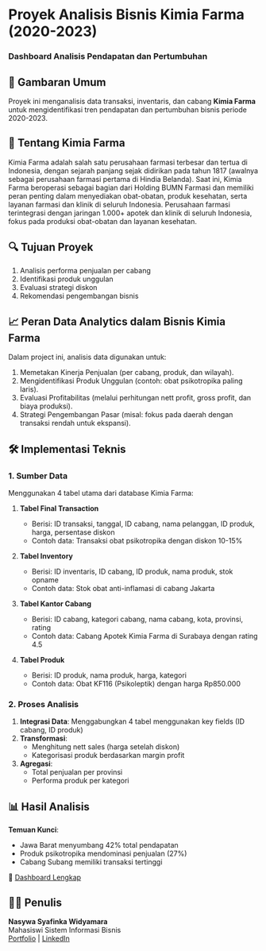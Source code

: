 # Proyek Analisis Bisnis Kimia Farma (2020-2023)
### Dashboard Analisis Pendapatan dan Pertumbuhan

## 📌 Gambaran Umum
Proyek ini menganalisis data transaksi, inventaris, dan cabang **Kimia Farma** untuk mengidentifikasi tren pendapatan dan pertumbuhan bisnis periode 2020-2023.

## 🏢 Tentang Kimia Farma
Kimia Farma adalah salah satu perusahaan farmasi terbesar dan tertua di Indonesia, dengan sejarah panjang sejak didirikan pada tahun 1817 (awalnya sebagai perusahaan farmasi pertama di Hindia Belanda). Saat ini, Kimia Farma beroperasi sebagai bagian dari Holding BUMN Farmasi dan memiliki peran penting dalam menyediakan obat-obatan, produk kesehatan, serta layanan farmasi dan klinik di seluruh Indonesia. Perusahaan farmasi terintegrasi dengan jaringan 1.000+ apotek dan klinik di seluruh Indonesia, fokus pada produksi obat-obatan dan layanan kesehatan.

## 🔍 Tujuan Proyek
1. Analisis performa penjualan per cabang
2. Identifikasi produk unggulan
3. Evaluasi strategi diskon
4. Rekomendasi pengembangan bisnis

## 📈 Peran Data Analytics dalam Bisnis Kimia Farma
Dalam project ini, analisis data digunakan untuk:
1. Memetakan Kinerja Penjualan (per cabang, produk, dan wilayah).
2. Mengidentifikasi Produk Unggulan (contoh: obat psikotropika paling laris).
3. Evaluasi Profitabilitas (melalui perhitungan nett profit, gross profit, dan biaya produksi).
4. Strategi Pengembangan Pasar (misal: fokus pada daerah dengan transaksi rendah untuk ekspansi).

## 🛠️ Implementasi Teknis
### 1. Sumber Data
Menggunakan 4 tabel utama dari database Kimia Farma:

1. **Tabel Final Transaction**  
   - Berisi: ID transaksi, tanggal, ID cabang, nama pelanggan, ID produk, harga, persentase diskon  
   - Contoh data: Transaksi obat psikotropika dengan diskon 10-15%

2. **Tabel Inventory**  
   - Berisi: ID inventaris, ID cabang, ID produk, nama produk, stok opname  
   - Contoh data: Stok obat anti-inflamasi di cabang Jakarta

3. **Tabel Kantor Cabang**  
   - Berisi: ID cabang, kategori cabang, nama cabang, kota, provinsi, rating  
   - Contoh data: Cabang Apotek Kimia Farma di Surabaya dengan rating 4.5

4. **Tabel Produk**  
   - Berisi: ID produk, nama produk, harga, kategori  
   - Contoh data: Obat KF116 (Psikoleptik) dengan harga Rp850.000

### 2. Proses Analisis
1. **Integrasi Data**: Menggabungkan 4 tabel menggunakan key fields (ID cabang, ID produk)
2. **Transformasi**: 
   - Menghitung nett sales (harga setelah diskon)
   - Kategorisasi produk berdasarkan margin profit
3. **Agregasi**: 
   - Total penjualan per provinsi
   - Performa produk per kategori

## 📊 Hasil Analisis
**Temuan Kunci**:
- Jawa Barat menyumbang 42% total pendapatan
- Produk psikotropika mendominasi penjualan (27%)
- Cabang Subang memiliki transaksi tertinggi

🔗 [Dashboard Lengkap](https://lookerstudio.google.com/reporting/aa849070-5d8b-4de4-a2a3-4f35f9941c2a)


## 👩‍💻 Penulis
**Nasywa Syafinka Widyamara**  
Mahasiswi Sistem Informasi Bisnis  
[Portfolio](github.com/nasywasyafinka) | [LinkedIn](linkedin.com/in/nasywasyafinka)
